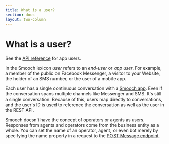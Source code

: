 ```yaml
---
title: What is a user?
section: docs
layout: two-column
---
```


# What is a user?

See the [API reference](http://docs.smooch.io/rest/#app-user) for app users.

In the Smooch lexicon _user_ refers to an _end-user_ or _app user_. For example, a member of the public on Facebook Messenger, a visitor to your Website, the holder of an SMS number, or the user of a mobile app.

Each user has a single continuous conversation with a [Smooch app](#). Even if the conversation spans multiple channels like Messenger and SMS. It's still a single conversation. Because of this, users map directly to conversations, and the user's ID is used to reference the conversation as well as the user in the REST API.

Smooch doesn't have the concept of operators or agents as users. Responses from agents and operators come from the business entity as a whole. You can set the name of an operator, agent, or even bot merely by specifying the name property in a request to the [POST Message endpoint](http://docs.smooch.io/rest/#post-message).
